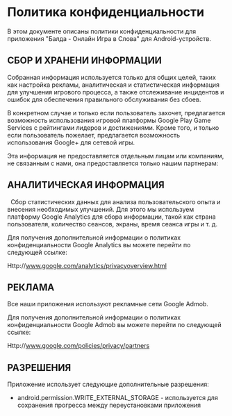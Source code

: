 Политика конфиденциальности
==============
В этом документе описаны политики конфиденциальности для приложения "Балда - Онлайн Игра в Слова" для Android-устройств.

СБОР И ХРАНЕНИ ИНФОРМАЦИИ
--------------------------

Собранная информация используется только для общих целей, таких как настройка рекламы, аналитическая и статистическая информация для улучшения игрового процесса, а также отслеживание инцидентов и ошибок для обеспечения правильного обслуживания без сбоев.

В конкретном случае и только если пользователь захочет, предлагается возможность использования игровой платформы Google Play Game Services с рейтингами лидеров и достижениями. Кроме того, и только если пользователь пожелает, предлагается возможность использования Google+ для сетевой игры.

Эта информация не предоставляется отдельным лицам или компаниям, не связанным с нами, она предоставляется только нашим партнерам:

АНАЛИТИЧЕСКАЯ ИНФОРМАЦИЯ
------------------------
 
Сбор статистических данных для анализа пользовательского опыта и внесения необходимых улучшений. Для этого мы используем платформу Google Analytics для сбора информации, такой как страна пользователя, количество сеансов, экраны, время сеанса игры и т. д.

Для получения дополнительной информации о политиках конфиденциальности Google Analytics вы можете перейти по следующей ссылке:

Http://www.google.com/analytics/privacyoverview.html

РЕКЛАМА
-------

Все наши приложения используют рекламные сети Google Admob.

Для получения дополнительной информации о политиках конфиденциальности Google Admob вы можете перейти по следующей ссылке:

Http://www.google.com/policies/privacy/partners

РАЗРЕШЕНИЯ
----------

Приложение использует следующие дополнительные разрешения:

* android.permission.WRITE_EXTERNAL_STORAGE - используется для сохранения прогресса между переустановками приложения
